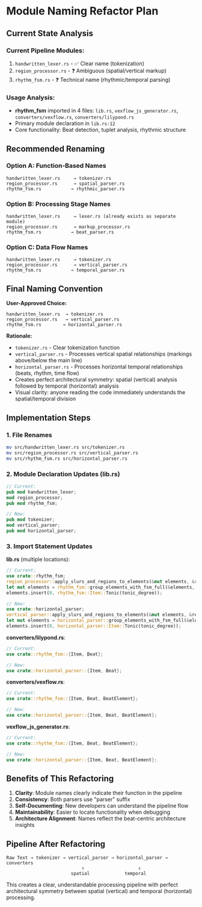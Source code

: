 # Module Naming Refactor Plan

## Current State Analysis

### Current Pipeline Modules:
1. `handwritten_lexer.rs` - ✅ Clear name (tokenization)
2. `region_processor.rs` - ❓ Ambiguous (spatial/vertical markup)  
3. `rhythm_fsm.rs` - ❓ Technical name (rhythmic/temporal parsing)

### Usage Analysis:
- **rhythm_fsm** imported in 4 files: `lib.rs`, `vexflow_js_generator.rs`, `converters/vexflow.rs`, `converters/lilypond.rs`
- Primary module declaration in `lib.rs:12`
- Core functionality: Beat detection, tuplet analysis, rhythmic structure

## Recommended Renaming

### Option A: Function-Based Names
```
handwritten_lexer.rs     → tokenizer.rs
region_processor.rs      → spatial_parser.rs  
rhythm_fsm.rs           → rhythmic_parser.rs
```

### Option B: Processing Stage Names
```
handwritten_lexer.rs     → lexer.rs (already exists as separate module)
region_processor.rs      → markup_processor.rs
rhythm_fsm.rs           → beat_parser.rs  
```

### Option C: Data Flow Names
```
handwritten_lexer.rs     → tokenizer.rs
region_processor.rs      → vertical_parser.rs
rhythm_fsm.rs           → temporal_parser.rs
```

## Final Naming Convention

**User-Approved Choice:**
```
handwritten_lexer.rs  → tokenizer.rs
region_processor.rs   → vertical_parser.rs  
rhythm_fsm.rs        → horizontal_parser.rs
```

**Rationale:**
- `tokenizer.rs` - Clear tokenization function
- `vertical_parser.rs` - Processes vertical spatial relationships (markings above/below the main line)
- `horizontal_parser.rs` - Processes horizontal temporal relationships (beats, rhythm, time flow)
- Creates perfect architectural symmetry: spatial (vertical) analysis followed by temporal (horizontal) analysis
- Visual clarity: anyone reading the code immediately understands the spatial/temporal division

## Implementation Steps

### 1. File Renames
```bash
mv src/handwritten_lexer.rs src/tokenizer.rs
mv src/region_processor.rs src/vertical_parser.rs
mv src/rhythm_fsm.rs src/horizontal_parser.rs  
```

### 2. Module Declaration Updates (lib.rs)
```rust
// Current:
pub mod handwritten_lexer;
mod region_processor;
pub mod rhythm_fsm;

// New:
pub mod tokenizer;
mod vertical_parser; 
pub mod horizontal_parser;
```

### 3. Import Statement Updates

**lib.rs** (multiple locations):
```rust
// Current:
use crate::rhythm_fsm;
region_processor::apply_slurs_and_regions_to_elements(&mut elements, &remaining_tokens);
let mut elements = rhythm_fsm::group_elements_with_fsm_full(&elements, &lines_of_music);
elements.insert(0, rhythm_fsm::Item::Tonic(tonic_degree));

// New:
use crate::horizontal_parser;
vertical_parser::apply_slurs_and_regions_to_elements(&mut elements, &remaining_tokens);
let mut elements = horizontal_parser::group_elements_with_fsm_full(&elements, &lines_of_music);
elements.insert(0, horizontal_parser::Item::Tonic(tonic_degree));
```

**converters/lilypond.rs**:
```rust
// Current: 
use crate::rhythm_fsm::{Item, Beat};

// New:
use crate::horizontal_parser::{Item, Beat};
```

**converters/vexflow.rs**:
```rust
// Current:
use crate::rhythm_fsm::{Item, Beat, BeatElement};

// New: 
use crate::horizontal_parser::{Item, Beat, BeatElement};
```

**vexflow_js_generator.rs**:
```rust
// Current:
use crate::rhythm_fsm::{Item, Beat, BeatElement};

// New:
use crate::horizontal_parser::{Item, Beat, BeatElement};
```

## Benefits of This Refactoring

1. **Clarity**: Module names clearly indicate their function in the pipeline
2. **Consistency**: Both parsers use "parser" suffix
3. **Self-Documenting**: New developers can understand the pipeline flow
4. **Maintainability**: Easier to locate functionality when debugging
5. **Architecture Alignment**: Names reflect the beat-centric architecture insights

## Pipeline After Refactoring

```
Raw Text → tokenizer → vertical_parser → horizontal_parser → converters
                            ↑                    ↑
                        spatial             temporal
```

This creates a clear, understandable processing pipeline with perfect architectural symmetry between spatial (vertical) and temporal (horizontal) processing.